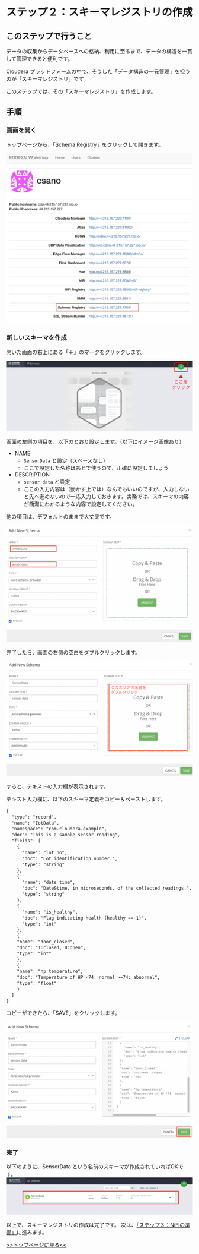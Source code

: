 # ステップ２：スキーマレジストリの作成

## このステップで行うこと

データの収集からデータベースへの格納、利用に至るまで、データの構造を一貫して管理できると便利です。

Cloudera プラットフォームの中で、そうした「データ構造の一元管理」を担うのが「スキーマレジストリ」です。

このステップでは、その「スキーマレジストリ」を作成します。

## 手順

### 画面を開く

トップページから、「Schema Registry」をクリックして開きます。

![](screenshots_lab02/open.png "")

### 新しいスキーマを作成

開いた画面の右上にある「＋」のマークをクリックします。

![](screenshots_lab02/add_new_schema.png "")

画面の左側の項目を、以下のとおり設定します。（以下にイメージ画像あり）

- NAME
  - `SensorData` と設定（スペースなし）
  - ここで設定した名称はあとで使うので、正確に設定しましょう
- DESCRIPTION 
  - `sensor data` と設定
  - ここの入力内容は（動かす上では）なんでもいいのですが、入力しないと先へ進めないので一応入力しておきます。実務では、スキーマの内容が簡潔にわかるような内容で設定してください。

他の項目は、デフォルトのままで大丈夫です。

![](screenshots_lab02/schema_left.png "")

完了したら、画面の右側の空白をダブルクリックします。

![](screenshots_lab02/double_click.png "")

すると、テキストの入力欄が表示されます。


テキスト入力欄に、以下のスキーマ定義をコピー＆ペーストします。

```commandline
{
  "type": "record",
  "name": "IotData",
  "namespace": "com.cloudera.example",
  "doc": "This is a sample sensor reading",
  "fields": [
    {
      "name": "lot_no",
      "doc": "Lot identification number.",
      "type": "string"
    },
    {
      "name": "date_time",
      "doc": "Date&time, in microseconds, of the collected readings.",
      "type": "string"
    },
    {
      "name": "is_healthy",
      "doc": "Flag indicating health (healthy == 1)",
      "type": "int"
    },
    {
    "name": "door_closed",
    "doc": "1:closed, 0:open",
    "type": "int"
    },
    {
    "name": "hp_temperature",
    "doc": "Temperature of HP <74: normal >=74: abnormal",
    "type": "float"
    }
  ]
}

```
コピーができたら、「SAVE」をクリックします。

![](screenshots_lab02/save.png "")

### 完了

以下のように、SensorData という名前のスキーマが作成されていればOKです。
![schema_complete.png](screenshots_lab02%2Fschema_complete.png)

以上で、スキーマレジストリの作成は完了です。
次は、[「ステップ３：NiFiの準備」](lab03_NiFi1.md)に進みます。

[>>トップページに戻る<<](00_top.md)